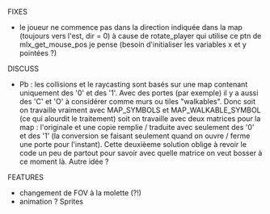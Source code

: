 FIXES
* le joueur ne commence pas dans la direction indiquée dans la map (toujours vers l'est, dir = 0) à cause de rotate_player qui utilise ce ptn de mlx_get_mouse_pos je pense (besoin d'initialiser les variables x et y pointées ?)

DISCUSS
* Pb : les collisions et le raycasting sont basés sur une map contenant uniquement des '0' et des '1'. Avec des portes (par exemple) il y a aussi des 'C' et 'O' à considérer comme murs ou tiles "walkables". Donc soit on travaille vraiment avec MAP_SYMBOLS et MAP_WALKABLE_SYMBOL (ce qui alourdit le traitement) soit on travaille avec deux matrices pour la map : l'originale et une copie remplie / traduite avec seulement des '0' et des '1' (la conversion se faisant seulement quand on ouvre / ferme une porte pour l'instant). Cette deuxièeme solution oblige à revoir le code un peu de partout pour savoir avec quelle matrice on veut bosser à ce moment là. Autre idée ?

FEATURES
* changement de FOV à la molette (?!)
* animation ? Sprites
